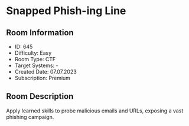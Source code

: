 ﻿# Snapped Phish-ing Line

## Room Information
- ID: 645
- Difficulty: Easy
- Room Type: CTF
- Target Systems: -
- Created Date: 07.07.2023
- Subscription: Premium

## Room Description
Apply learned skills to probe malicious emails and URLs, exposing a vast phishing campaign.

